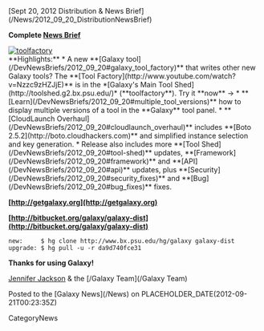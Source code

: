 <div class='newsItemHeader'>[Sept 20, 2012 Distribution & News Brief](/News/2012_09_20_DistributionNewsBrief)</div>

**Complete [News Brief](/DevNewsBriefs/2012_09_20)**
<div class='right'><a href='/DevNewsBriefs/2012_09_20'><img src='/Images/NewsGraphics/2012_09_20_toolfactory-small.png' alt='toolfactory' /></a></div>
**Highlights:**
* A new **[Galaxy tool](/DevNewsBriefs/2012_09_20#galaxy_tool_factory)** that writes other new Galaxy tools? The **[Tool Factory](http://www.youtube.com/watch?v=Nzzc9zHZJjE)** is in the *[Galaxy's Main Tool Shed](http://toolshed.g2.bx.psu.edu/)* (**toolfactory**). Try it **now** ->
* **[Learn](/DevNewsBriefs/2012_09_20#multiple_tool_versions)** how to display multiple versions of a tool in the **Galaxy** tool panel. 
* **[CloudLaunch Overhaul](/DevNewsBriefs/2012_09_20#cloudlaunch_overhaul)** includes **[Boto 2.5.2](http://boto.cloudhackers.com)** and simplified instance selection and key generation.
* Release also includes more **[Tool Shed](/DevNewsBriefs/2012_09_20#tool-shed)** updates, **[Framework](/DevNewsBriefs/2012_09_20#framework)** and **[API](/DevNewsBriefs/2012_09_20#api)** updates, plus **[Security](/DevNewsBriefs/2012_09_20#security_fixes)** and **[Bug](/DevNewsBriefs/2012_09_20#bug_fixes)** fixes.

**[http://getgalaxy.org](http://getgalaxy.org)**

**[http://bitbucket.org/galaxy/galaxy-dist](http://bitbucket.org/galaxy/galaxy-dist)**
```
new:     $ hg clone http://www.bx.psu.edu/hg/galaxy galaxy-dist
upgrade: $ hg pull -u -r da9d740fce31
```


**Thanks for using Galaxy!**

[Jennifer Jackson](/JenniferJackson) & the [/Galaxy Team](/Galaxy Team)

<div class='newsItemFooter'>Posted to the [Galaxy News](/News) on PLACEHOLDER_DATE(2012-09-21T00:23:35Z)</div>

CategoryNews
